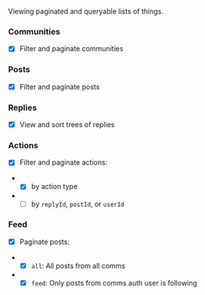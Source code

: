 Viewing paginated and queryable lists of things.

### Communities

- [x] Filter and paginate communities

### Posts

- [x] Filter and paginate posts

### Replies

- [x] View and sort trees of replies

### Actions

- [x] Filter and paginate actions:
- - [x] by action type
- - [ ] by `replyId`, `postId`, or `userId`

### Feed

- [x] Paginate posts:
- - [x] `all`: All posts from all comms
- - [x] `feed`: Only posts from comms auth user is following
